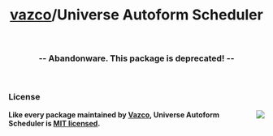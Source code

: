 <h1 align="center">
    <a href="https://github.com/vazco">vazco</a>/Universe Autoform Scheduler
</h1>

&nbsp;

<h3 align="center">
  -- Abandonware. This package is deprecated! --
</h3>

&nbsp;

### License

<img src="https://vazco.eu/banner.png" align="right">

**Like every package maintained by [Vazco](https://vazco.eu/), Universe Autoform Scheduler is [MIT licensed](https://github.com/vazco/uniforms/blob/master/LICENSE).**

